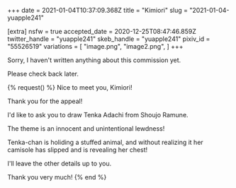 +++
date = 2021-01-04T10:37:09.368Z
title = "Kimiori"
slug = "2021-01-04-yuapple241"

[extra]
nsfw = true
accepted_date = 2020-12-25T08:47:46.859Z
twitter_handle = "yuapple241"
skeb_handle = "yuapple241"
pixiv_id = "55526519"
variations = [
  "image.png",
  "image2.png",
]
+++

Sorry, I haven't written anything about this commission yet.

Please check back later.

{% request() %}
Nice to meet you, Kimiori!

Thank you for the appeal!

I'd like to ask you to draw Tenka Adachi from Shoujo Ramune.

The theme is an innocent and unintentional lewdness!

Tenka-chan is holiding a stuffed animal, and without realizing it her camisole has slipped and is revealing her chest!

I'll leave the other details up to you.

Thank you very much!
{% end %}

